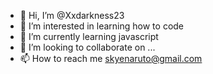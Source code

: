 - 👋 Hi, I’m @Xxdarkness23
- 👀 I’m interested in learning how to code
- 🌱 I’m currently learning javascript
- 💞️ I’m looking to collaborate on ...
- 📫 How to reach me skyenaruto@gmail.com

<!---
Xxdarkness23/Xxdarkness23 is a ✨ special ✨ repository because its `README.md` (this file) appears on your GitHub profile.
You can click the Preview link to take a look at your changes.
--->
